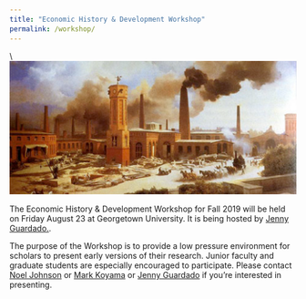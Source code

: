 ```yaml
---
title: "Economic History & Development Workshop"
permalink: /workshop/
---
```

\\
![factory](/assets/images/factory.png)


The Economic History & Development Workshop for Fall 2019 will be held on Friday August 23 at Georgetown University. It is being hosted by [Jenny Guardado.](https://sites.google.com/site/jennyguardado/).

The purpose of the Workshop is to provide a low pressure environment for scholars to present early versions of their research.  Junior faculty and graduate students are especially encouraged to participate.  Please contact [Noel Johnson](mailto:noeldjohnson@mac.com) or [Mark Koyama](mailto:mark.koyama@gmail.com) or [Jenny Guardado](mailto:jennyguardado@gmail.com) if you’re interested in presenting.
